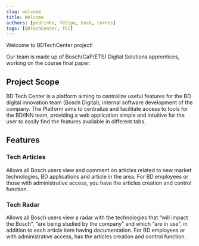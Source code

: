 ```yaml
---
slug: welcome
title: Welcome
authors: [pedrinho, felipe, beck, torres]
tags: [BDTechCenter, TCC]
---
```

Welcome to BDTechCenter project!

Our team is made up of Bosch(CaP/ETS) Digital Solutions apprentices, working on the course final paper.

## Project Scope

BD Tech Center is a platform aiming to centralize useful features
for the BD digital innovation team (Bosch Digital),
internal software development of the company. The Platform aims to centralize and
facilitate access to tools for the BD/INN team, providing a web application
simple and intuitive for the user to easily find the features available in
different tabs.

## Features

### Tech Articles
Allows all Bosch users
view and comment on articles related to new
market technologies, BD applications and article in the area.
For BD employees or those with administrative access, you have the
articles creation and control function.

### Tech Radar
Allows all Bosch users
view a radar with the technologies that “will impact the
Bosch”, “are being studied by the company” and which “are in
use”, in addition to each article item having documentation. For
BD employees or with administrative access, has the
articles creation and control function.